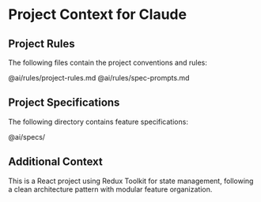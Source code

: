 # Project Context for Claude

## Project Rules
The following files contain the project conventions and rules:

@ai/rules/project-rules.md
@ai/rules/spec-prompts.md

## Project Specifications
The following directory contains feature specifications:

@ai/specs/

## Additional Context
This is a React project using Redux Toolkit for state management, following a clean architecture pattern with modular feature organization.
